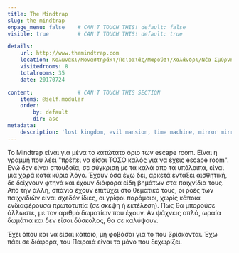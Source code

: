 ```yaml
---
title: The Mindtrap
slug: the-mindtrap
onpage_menu: false    # CAN'T TOUCH THIS! default: false
visible: true         # CAN'T TOUCH THIS! default: true

details:
    url: http://www.themindtrap.com
    location: Κολωνάκι/Μοναστηράκι/Πειραιάς/Μαρούσι/Χαλάνδρι/Νέα Σμύρνη
    visitedrooms: 8
    totalrooms: 35
    date: 20170724

content:              # CAN'T TOUCH THIS SECTION
    items: @self.modular
    order:
        by: default
        dir: asc
metadata:
    description: 'lost kingdom, evil mansion, time machine, mirror mirror, insanity, prisoners of hope,νέα σμύρνη, μοναστηράκι, school, wizards, ring '
---
```

Το Mindtrap είναι για μένα το κατώτατο όριο των escape room. Είναι η γραμμή που λέει "πρέπει να είσαι ΤΟΣΟ καλός για να έχεις escape room". Ενώ δεν είναι σπουδαία, 
σε σύγκριση με τα καλά απο τα υπόλοιπα, είναι μια χαρά κατά κύριο λόγο.
Έχουν όσα έχω δει, αρκετά εντάξει αισθητική, δε δείχνουν φτηνά και έχουν διάφορα είδη βημάτων στα παιχνίδια τους. Από την άλλη, σπάνια έχουν επιτύχει στο θεματικό τους,
οι ροές των παιχνιδιών είναι σχεδόν ίδιες, οι γρίφοι παρόμοιοι, χωρίς κάποια ενδιαφέρουσα πρωτοτυπία (σε σκέψη ή εκτέλεση). Πως θα μπορούσε άλλωστε, με τον αριθμό δωματίων
που έχουν. Αν ψάχνεις απλά, ωραία δωμάτια και δεν είσαι δύσκολος, θα σε καλύψουν.

Έχει όπου και να είσαι κάποιο, μη φοβάσαι για το που βρίσκονται. Έχω πάει σε διάφορα, του Πειραιά είναι το μόνο που ξεχωρίζει.